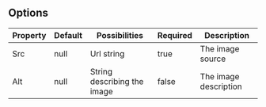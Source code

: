 ## Options
| Property           | Default                  | Possibilities                | Required | Description |
| ------------------ | ------------------------ | ---------------------------- | -------- |------------ |
| Src                | null                     | Url string                   | true     | The image source |
| Alt                | null                     | String describing the image  | false    | The image description |